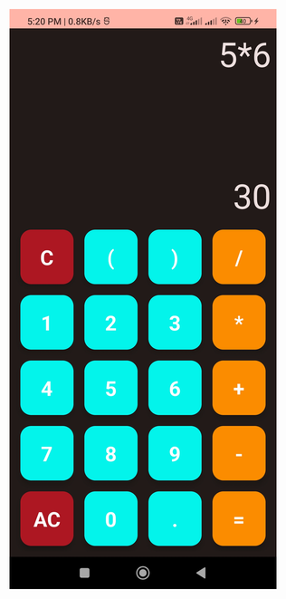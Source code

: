 ![Image Alt](https://github.com/Jaykishan-Patel/Calculator/blob/main/Screenshot_2025-03-25-17-20-13-477_com.example.calculator.jpg?raw=true)
